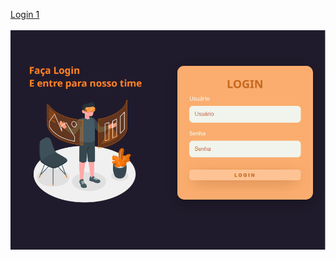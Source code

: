 <a href="https://pulpor.github.io/front-end/logins/login1/" target="_blank">Login 1</a><br><br>
 <img src="landing.PNG" class="image" alt="landing-page">
